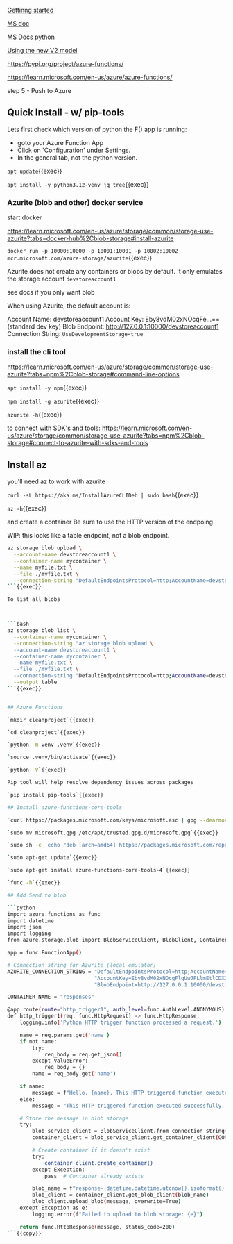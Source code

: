 


[Gettinng started](https://learn.microsoft.com/en-us/azure/azure-functions/functions-reference-python?tabs=get-started%2Casgi%2Capplication-level&pivots=python-mode-decorators)

[MS doc](https://learn.microsoft.com/en-us/azure/azure-functions/functions-run-local?tabs=linux%2Cisolated-process%2Cnode-v4%2Cpython-v2%2Chttp-trigger%2Ccontainer-apps&pivots=programming-language-python)

[MS Docs python](https://learn.microsoft.com/en-us/azure/azure-functions/functions-reference-python?tabs=get-started%2Casgi%2Capplication-level&pivots=python-mode-decorators)

[Using the new V2 model](https://techcommunity.microsoft.com/blog/azurecompute/azure-functions-v2-python-programming-model/3665168)

https://pypi.org/project/azure-functions/

https://learn.microsoft.com/en-us/azure/azure-functions/

step 5 - Push to Azure


## Quick Install - w/ pip-tools



Lets first check which version of python the F() app is running:
- goto your Azure Function App
- Click on 'Configuration' under Settings.
- In the general tab, not the python version.

`apt update`{{exec}}

`apt install -y python3.12-venv jq tree`{{exec}}

### Azurite (blob and other) docker service

start docker

https://learn.microsoft.com/en-us/azure/storage/common/storage-use-azurite?tabs=docker-hub%2Cblob-storage#install-azurite

`docker run -p 10000:10000 -p 10001:10001 -p 10002:10002 mcr.microsoft.com/azure-storage/azurite`{{exec}}

Azurite does not create any containers or blobs by default. It only emulates the storage account `devstoreaccount1`

see docs if you only want blob

When using Azurite, the default account is:

Account Name: devstoreaccount1
Account Key: Eby8vdM02xNOcqFe...== (standard dev key)
Blob Endpoint: http://127.0.0.1:10000/devstoreaccount1
Connection String:  `UseDevelopmentStorage=true`


### install the cli tool

https://learn.microsoft.com/en-us/azure/storage/common/storage-use-azurite?tabs=npm%2Cblob-storage#command-line-options

`apt install -y npm`{{exec}}

`npm install -g azurite`{{exec}}

`azurite -h`{{exec}}

to connect with SDK's and tools:  https://learn.microsoft.com/en-us/azure/storage/common/storage-use-azurite?tabs=npm%2Cblob-storage#connect-to-azurite-with-sdks-and-tools

## Install az

you'll need az to work with azurite

`curl -sL https://aka.ms/InstallAzureCLIDeb | sudo bash`{{exec}}

`az -h`{{exec}}

and create a container  Be sure to use the HTTP version of the endpoing

WIP: this looks like a table endpoint, not a blob endpoint.

```bash
az storage blob upload \
  --account-name devstoreaccount1 \
  --container-name mycontainer \
  --name myfile.txt \
  --file ./myfile.txt \
  --connection-string "DefaultEndpointsProtocol=http;AccountName=devstoreaccount1;AccountKey=Eby8vdM02xNOcqFlqUwJPLlmEtlCDXJ1OUzFT50uSRZ6IFsuFq2UVErCz4I6tq/K1SZFPTOtr/KBHBeksoGMGw==;BlobEndpoint=http://127.0.0.1:10000/devstoreaccount1;QueueEndpoint=http://127.0.0.1:10001/devstoreaccount1;TableEndpoint=http://127.0.0.1:10002/devstoreaccount1;"
```{{exec}}

To list all blobs



```bash
az storage blob list \
  --container-name mycontainer \
  --connection-string "az storage blob upload \
  --account-name devstoreaccount1 \
  --container-name mycontainer \
  --name myfile.txt \
  --file ./myfile.txt \
  --connection-string "DefaultEndpointsProtocol=http;AccountName=devstoreaccount1;AccountKey=Eby8vdM02xNOcqFlqUwJPLlmEtlCDXJ1OUzFT50uSRZ6IFsuFq2UVErCz4I6tq/K1SZFPTOtr/KBHBeksoGMGw==;BlobEndpoint=http://127.0.0.1:10000/devstoreaccount1;QueueEndpoint=http://127.0.0.1:10001/devstoreaccount1;TableEndpoint=http://127.0.0.1:10002/devstoreaccount1;"" \
  --output table
```{{exec}}


## Azure Functions

`mkdir cleanproject`{{exec}}

`cd cleanproject`{{exec}}

`python -m venv .venv`{{exec}}

`source .venv/bin/activate`{{exec}}

`python -V`{{exec}}

Pip tool will help resolve dependency issues across packages

`pip install pip-tools`{{exec}}

## Install azure-functions-core-tools

`curl https://packages.microsoft.com/keys/microsoft.asc | gpg --dearmor > microsoft.gpg`{{exec}}

`sudo mv microsoft.gpg /etc/apt/trusted.gpg.d/microsoft.gpg`{{exec}}

`sudo sh -c 'echo "deb [arch=amd64] https://packages.microsoft.com/repos/microsoft-ubuntu-$(lsb_release -cs 2>/dev/null)-prod $(lsb_release -cs 2>/dev/null) main" > /etc/apt/sources.list.d/dotnetdev.list'`{{exec}}

`sudo apt-get update`{{exec}}

`sudo apt-get install azure-functions-core-tools-4`{{exec}}

`func -h`{{exec}}

## Add Send to blob

```python
import azure.functions as func
import datetime
import json
import logging
from azure.storage.blob import BlobServiceClient, BlobClient, ContainerClient

app = func.FunctionApp()

# Connection string for Azurite (local emulator)
AZURITE_CONNECTION_STRING = "DefaultEndpointsProtocol=http;AccountName=devstoreaccount1;" \
                            "AccountKey=Eby8vdM02xNOcqFlqUwJPLlmEtlCDXJ1OUzFT50uSRZ6IFsuFq2UVErCz4I6tq/K1SZFPTOtr/KBHBeksoGMGw==;" \
                            "BlobEndpoint=http://127.0.0.1:10000/devstoreaccount1;"

CONTAINER_NAME = "responses"

@app.route(route="http_trigger1", auth_level=func.AuthLevel.ANONYMOUS)
def http_trigger1(req: func.HttpRequest) -> func.HttpResponse:
    logging.info('Python HTTP trigger function processed a request.')

    name = req.params.get('name')
    if not name:
        try:
            req_body = req.get_json()
        except ValueError:
            req_body = {}
        name = req_body.get('name')

    if name:
        message = f"Hello, {name}. This HTTP triggered function executed successfully."
    else:
        message = "This HTTP triggered function executed successfully. Pass a name in the query string or in the request body for a personalized response."

    # Store the message in blob storage
    try:
        blob_service_client = BlobServiceClient.from_connection_string(AZURITE_CONNECTION_STRING)
        container_client = blob_service_client.get_container_client(CONTAINER_NAME)

        # Create container if it doesn't exist
        try:
            container_client.create_container()
        except Exception:
            pass  # Container already exists

        blob_name = f"response-{datetime.datetime.utcnow().isoformat()}.txt"
        blob_client = container_client.get_blob_client(blob_name)
        blob_client.upload_blob(message, overwrite=True)
    except Exception as e:
        logging.error(f"Failed to upload to blob storage: {e}")

    return func.HttpResponse(message, status_code=200)
```{{copy}}
